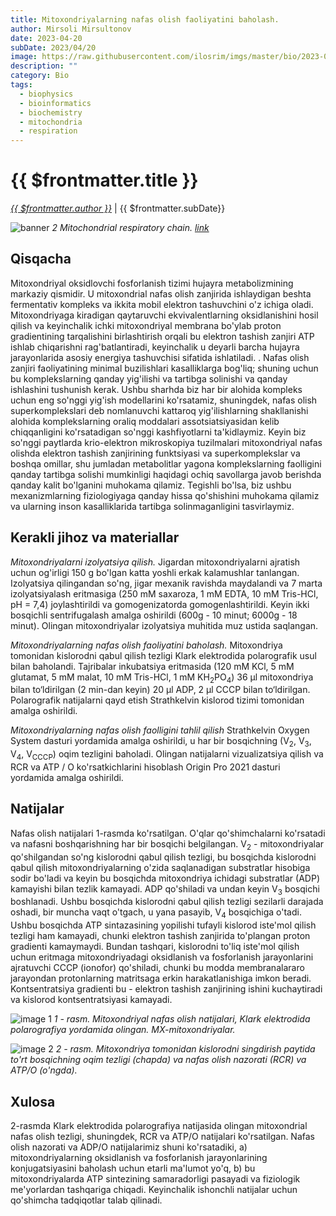 ```yaml
---
title: Mitoxondriyalarning nafas olish faoliyatini baholash.
author: Mirsoli Mirsultonov
date: 2023-04-20
subDate: 2023/04/20
image: https://raw.githubusercontent.com/ilosrim/imgs/master/bio/2023-04-20/banner.png
description: ""
category: Bio
tags:
  - biophysics
  - bioinformatics
  - biochemistry
  - mitochondria
  - respiration
---
```


# {{ $frontmatter.title }}

<!-- {{ $frontmatter.description }} -->

_[{{ $frontmatter.author }}](mailto:mirjr17@outlook.com)_ | {{ $frontmatter.subDate}}

![banner](https://raw.githubusercontent.com/ilosrim/imgs/master/bio/2023-04-20/banner.png)
_2 Mitochondrial respiratory chain. [link](https://www.researchgate.net/figure/Mitochondrial-respiratory-chain-For-mammals-the-respiratory-chain-consists-of-four_fig2_227115034)_

## Qisqacha

Mitoxondriyal oksidlovchi fosforlanish tizimi hujayra metabolizmining markaziy qismidir. U mitoxondrial nafas olish zanjirida ishlaydigan beshta fermentativ kompleks va ikkita mobil elektron tashuvchini o'z ichiga oladi. Mitoxondriyaga kiradigan qaytaruvchi ekvivalentlarning oksidlanishini hosil qilish va keyinchalik ichki mitoxondriyal membrana bo'ylab proton gradientining tarqalishini birlashtirish orqali bu elektron tashish zanjiri ATP ishlab chiqarishni rag'batlantiradi, keyinchalik u deyarli barcha hujayra jarayonlarida asosiy energiya tashuvchisi sifatida ishlatiladi. . Nafas olish zanjiri faoliyatining minimal buzilishlari kasalliklarga bog'liq; shuning uchun bu komplekslarning qanday yig'ilishi va tartibga solinishi va qanday ishlashini tushunish kerak. Ushbu sharhda biz har bir alohida kompleks uchun eng so'nggi yig'ish modellarini ko'rsatamiz, shuningdek, nafas olish superkomplekslari deb nomlanuvchi kattaroq yig'ilishlarning shakllanishi alohida komplekslarning oraliq moddalari assotsiatsiyasidan kelib chiqqanligini ko'rsatadigan so'nggi kashfiyotlarni ta'kidlaymiz. Keyin biz so'nggi paytlarda krio-elektron mikroskopiya tuzilmalari mitoxondriyal nafas olishda elektron tashish zanjirining funktsiyasi va superkomplekslar va boshqa omillar, shu jumladan metabolitlar yagona komplekslarning faolligini qanday tartibga solishi mumkinligi haqidagi ochiq savollarga javob berishda qanday kalit bo'lganini muhokama qilamiz. Tegishli bo'lsa, biz ushbu mexanizmlarning fiziologiyaga qanday hissa qo'shishini muhokama qilamiz va ularning inson kasalliklarida tartibga solinmaganligini tasvirlaymiz.

## Kerakli jihoz va materiallar

_Mitoxondriyalarni izolyatsiya qilish._ Jigardan mitoxondriyalarni ajratish uchun og'irligi 150 g bo'lgan katta yoshli erkak kalamushlar tanlangan. Izolyatsiya qilingandan so'ng, jigar mexanik ravishda maydalandi va 7 marta izolyatsiyalash eritmasiga (250 mM saxaroza, 1 mM EDTA, 10 mM Tris-HCl, pH = 7,4) joylashtirildi va gomogenizatorda gomogenlashtirildi. Keyin ikki bosqichli sentrifugalash amalga oshirildi (600g - 10 minut; 6000g - 18 minut). Olingan mitoxondriyalar izolyatsiya muhitida muz ustida saqlangan.

_Mitoxondriyalarning nafas olish faoliyatini baholash._ Mitoxondriya tomonidan kislorodni qabul qilish tezligi Klark elektrodida polarografik usul bilan baholandi. Tajribalar inkubatsiya eritmasida (120 mM KCl, 5 mM glutamat, 5 mM malat, 10 mM Tris-HCl, 1 mM KH<sub>2</sub>PO<sub>4</sub>) 36 µl mitoxondriya bilan to‘ldirilgan (2 min-dan keyin) 20 µl ADP, 2 µl CCCP bilan to‘ldirilgan. Polarografik natijalarni qayd etish Strathkelvin kislorod tizimi tomonidan amalga oshirildi.

_Mitoxondriyalarning nafas olish faolligini tahlil qilish_ Strathkelvin Oxygen System dasturi yordamida amalga oshirildi, u har bir bosqichning (V<sub>2</sub>, V<sub>3</sub>, V<sub>4</sub>, V<sub>CCCP</sub>) oqim tezligini baholadi. Olingan natijalarni vizualizatsiya qilish va RCR va ATP / O ko'rsatkichlarini hisoblash Origin Pro 2021 dasturi yordamida amalga oshirildi.

## Natijalar

Nafas olish natijalari 1-rasmda ko'rsatilgan. O'qlar qo'shimchalarni ko'rsatadi va nafasni boshqarishning har bir bosqichi belgilangan. V<sub>2</sub> - mitoxondriyalar qo'shilgandan so'ng kislorodni qabul qilish tezligi, bu bosqichda kislorodni qabul qilish mitoxondriyalarning o'zida saqlanadigan substratlar hisobiga sodir bo'ladi va keyin bu bosqichda mitoxondriya ichidagi substratlar (ADP) kamayishi bilan tezlik kamayadi. ADP qo'shiladi va undan keyin V<sub>3</sub> bosqichi boshlanadi. Ushbu bosqichda kislorodni qabul qilish tezligi sezilarli darajada oshadi, bir muncha vaqt o'tgach, u yana pasayib, V<sub>4</sub> bosqichiga o'tadi. Ushbu bosqichda ATP sintazasining yopilishi tufayli kislorod iste'mol qilish tezligi ham kamayadi, chunki elektron tashish zanjirida to'plangan proton gradienti kamaymaydi. Bundan tashqari, kislorodni to'liq iste'mol qilish uchun eritmaga mitoxondriyadagi oksidlanish va fosforlanish jarayonlarini ajratuvchi CCCP (ionofor) qo'shiladi, chunki bu modda membranalararo jarayondan protonlarning matritsaga erkin harakatlanishiga imkon beradi. Kontsentratsiya gradienti bu - elektron tashish zanjirining ishini kuchaytiradi va kislorod kontsentratsiyasi kamayadi.

![image 1](https://raw.githubusercontent.com/ilosrim/imgs/master/bio/2023-04-20/img-1.png)
_1 - rasm. Mitoxondriyal nafas olish natijalari,
Klark elektrodida polarografiya yordamida olingan. MX-mitoxondriyalar._

![image 2](https://raw.githubusercontent.com/ilosrim/imgs/master/bio/2023-04-20/img-2.png)
_2 - rasm. Mitoxondriya tomonidan kislorodni singdirish paytida to'rt bosqichning oqim tezligi (chapda) va nafas olish nazorati (RCR) va ATP/O (o'ngda)._

## Xulosa

2-rasmda Klark elektrodida polarografiya natijasida olingan mitoxondrial nafas olish tezligi, shuningdek, RCR va ATP/O natijalari ko'rsatilgan. Nafas olish nazorati va ADP/O natijalarimiz shuni ko'rsatadiki, a) mitoxondriyalarning oksidlanish va fosforlanish jarayonlarining konjugatsiyasini baholash uchun etarli ma'lumot yo'q, b) bu ​​mitoxondriyalarda ATP sintezining samaradorligi pasayadi va fiziologik me'yorlardan tashqariga chiqadi. Keyinchalik ishonchli natijalar uchun qo'shimcha tadqiqotlar talab qilinadi.